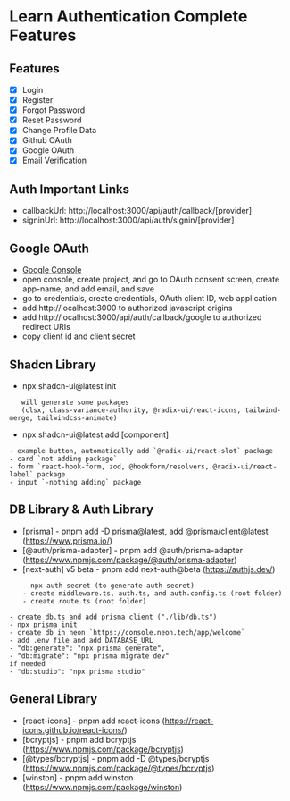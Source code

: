 # Learn Authentication Complete Features

## Features

-   [x] Login
-   [x] Register
-   [x] Forgot Password
-   [x] Reset Password
-   [x] Change Profile Data
-   [x] Github OAuth
-   [x] Google OAuth
-   [x] Email Verification

## Auth Important Links

-   callbackUrl: http://localhost:3000/api/auth/callback/[provider]
-   signinUrl: http://localhost:3000/api/auth/signin/[provider]

## Google OAuth

-   [Google Console](https://console.developers.google.com/)
-   open console, create project, and go to OAuth consent screen, create app-name, and add email, and save
-   go to credentials, create credentials, OAuth client ID, web application
-   add http://localhost:3000 to authorized javascript origins
-   add http://localhost:3000/api/auth/callback/google to authorized redirect URIs
-   copy client id and client secret

## Shadcn Library

-   npx shadcn-ui@latest init

```text
   will generate some packages
   (clsx, class-variance-authority, @radix-ui/react-icons, tailwind-merge, tailwindcss-animate)
```

-   npx shadcn-ui@latest add [component]

```text
- example button, automatically add `@radix-ui/react-slot` package
- card `not adding package`
- form `react-hook-form, zod, @hookform/resolvers, @radix-ui/react-label` package
- input `-nothing adding` package
```

## DB Library & Auth Library

-   [prisma] - pnpm add -D prisma@latest, add @prisma/client@latest (https://www.prisma.io/)
-   [@auth/prisma-adapter] - pnpm add @auth/prisma-adapter (https://www.npmjs.com/package/@auth/prisma-adapter)
-   [next-auth] v5 beta - pnpm add next-auth@beta (https://authjs.dev/)
    ```text
    - npx auth secret (to generate auth secret)
    - create middleware.ts, auth.ts, and auth.config.ts (root folder)
    - create route.ts (root folder)
    ```

```text
- create db.ts and add prisma client ("./lib/db.ts")
- npx prisma init
- create db in neon `https://console.neon.tech/app/welcome`
- add .env file and add DATABASE_URL
- "db:generate": "npx prisma generate",
- "db:migrate": "npx prisma migrate dev"
if needed
- "db:studio": "npx prisma studio"
```

## General Library

-   [react-icons] - pnpm add react-icons (https://react-icons.github.io/react-icons/)
-   [bcryptjs] - pnpm add bcryptjs (https://www.npmjs.com/package/bcryptjs)
-   [@types/bcryptjs] - pnpm add -D @types/bcryptjs (https://www.npmjs.com/package/@types/bcryptjs)
-   [winston] - pnpm add winston (https://www.npmjs.com/package/winston)
